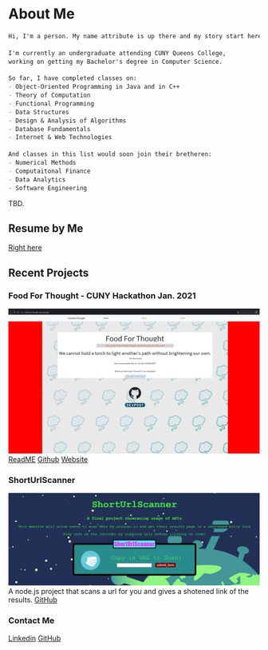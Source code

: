 # About Me
```markdown
Hi, I'm a person. My name attribute is up there and my story start here. 

I'm currently an undergraduate attending CUNY Queens College, 
working on getting my Bachelor's degree in Computer Science.

So far, I have completed classes on: 
- Object-Oriented Programming in Java and in C++
- Theory of Computation
- Functional Programming
- Data Structures 
- Design & Analysis of Algorithms 
- Database Fundamentals
- Internet & Web Technologies

And classes in this list would soon join their bretheren:
- Numerical Methods
- Computaitonal Finance
- Data Analytics
- Software Engineering
```

TBD.
## Resume by Me 

[Right here](resume/Cai_Resume_2021.pdf)

## Recent Projects
 
### Food For Thought - CUNY Hackathon Jan. 2021
![foodforthought](images/foodforthought.png)
[ReadME](https://github.com/Slaeh/FoodForThought#readme)
[Github](https://github.com/Slaeh/FoodForThought)
[Website](https://food-for-thought-psi.vercel.app/)

### ShortUrlScanner
![ShortUrlScanner](images/shorturlscanner.png)
A node.js project that scans a url for you and gives a shotened link of the results.
[GitHub](https://github.com/michael0419/ShortUrlScanner)

### Contact Me 

[Linkedin](https://www.linkedin.com/in/michael-cai-a6515921b/)
[GitHub](https://github.com/michael0419)
